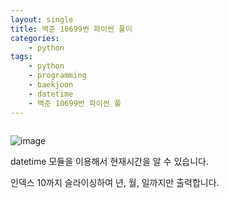 ```yaml
---
layout: single
title: 백준 10699번 파이썬 풀이
categories:
    - python  
tags:
    - python
    - programming
    - baekjoon
    - datetime
    - 백준 10699번 파이썬 풀
---
```


```

```

![image](https://user-images.githubusercontent.com/76275691/153870277-e4c2c5db-ee5e-443a-ac17-61f5e7724e0d.png)

datetime 모듈을 이용해서 현재시간을 알 수 있습니다.

인덱스 10까지 슬라이싱하여 년, 월, 일까지만 출력합니다.
